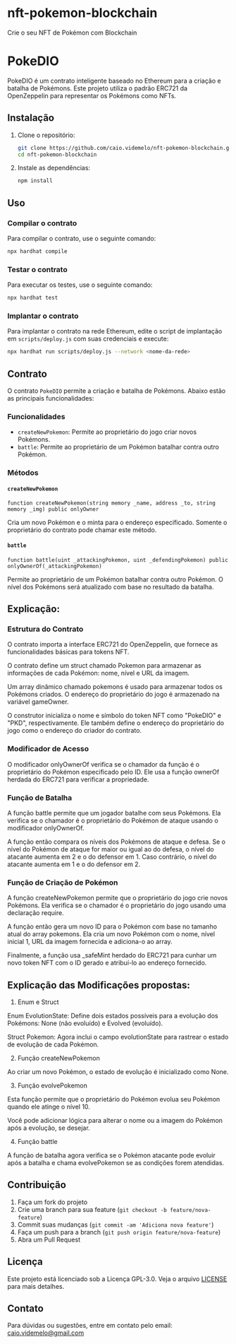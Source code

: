 # nft-pokemon-blockchain
 Crie o seu NFT de Pokémon com Blockchain
 
# PokeDIO

PokeDIO é um contrato inteligente baseado no Ethereum para a criação e batalha de Pokémons. Este projeto utiliza o padrão ERC721 da OpenZeppelin para representar os Pokémons como NFTs.

## Instalação

1. Clone o repositório:
    ```bash
    git clone https://github.com/caio.videmelo/nft-pokemon-blockchain.git
    cd nft-pokemon-blockchain
    ```

2. Instale as dependências:
    ```bash
    npm install
    ```

## Uso

### Compilar o contrato

Para compilar o contrato, use o seguinte comando:
```bash
npx hardhat compile
```

### Testar o contrato

Para executar os testes, use o seguinte comando:
```bash
npx hardhat test
```

### Implantar o contrato

Para implantar o contrato na rede Ethereum, edite o script de implantação em `scripts/deploy.js` com suas credenciais e execute:
```bash
npx hardhat run scripts/deploy.js --network <nome-da-rede>
```

## Contrato

O contrato `PokeDIO` permite a criação e batalha de Pokémons. Abaixo estão as principais funcionalidades:

### Funcionalidades

- `createNewPokemon`: Permite ao proprietário do jogo criar novos Pokémons.
- `battle`: Permite ao proprietário de um Pokémon batalhar contra outro Pokémon.

### Métodos

#### `createNewPokemon`
```solidity
function createNewPokemon(string memory _name, address _to, string memory _img) public onlyOwner
```
Cria um novo Pokémon e o minta para o endereço especificado. Somente o proprietário do contrato pode chamar este método.

#### `battle`
```solidity
function battle(uint _attackingPokemon, uint _defendingPokemon) public onlyOwnerOf(_attackingPokemon)
```
Permite ao proprietário de um Pokémon batalhar contra outro Pokémon. O nível dos Pokémons será atualizado com base no resultado da batalha.

## Explicação:

### Estrutura do Contrato

O contrato importa a interface ERC721 do OpenZeppelin, que fornece as funcionalidades básicas para tokens NFT.

O contrato define um struct chamado Pokemon para armazenar as informações de cada Pokémon: nome, nível e URL da imagem.

Um array dinâmico chamado pokemons é usado para armazenar todos os Pokémons criados. O endereço do proprietário do jogo é armazenado na variável gameOwner.

O construtor inicializa o nome e símbolo do token NFT como "PokeDIO" e "PKD", respectivamente. Ele também define o endereço do proprietário do jogo como o endereço do criador do contrato.

### Modificador de Acesso

O modificador onlyOwnerOf verifica se o chamador da função é o proprietário do Pokémon especificado pelo ID. Ele usa a função ownerOf herdada do ERC721 para verificar a propriedade.

### Função de Batalha

A função battle permite que um jogador batalhe com seus Pokémons. Ela verifica se o chamador é o proprietário do Pokémon de ataque usando o modificador onlyOwnerOf.

A função então compara os níveis dos Pokémons de ataque e defesa. Se o nível do Pokémon de ataque for maior ou igual ao do defesa, o nível do atacante aumenta em 2 e o do defensor em 1. Caso contrário, o nível do atacante aumenta em 1 e o do defensor em 2.

### Função de Criação de Pokémon

A função createNewPokemon permite que o proprietário do jogo crie novos Pokémons. Ela verifica se o chamador é o proprietário do jogo usando uma declaração require.

A função então gera um novo ID para o Pokémon com base no tamanho atual do array pokemons. Ela cria um novo Pokémon com o nome, nível inicial 1, URL da imagem fornecida e adiciona-o ao array.

Finalmente, a função usa _safeMint herdado do ERC721 para cunhar um novo token NFT com o ID gerado e atribuí-lo ao endereço fornecido.

## Explicação das Modificações propostas:

1. Enum e Struct

Enum EvolutionState: Define dois estados possíveis para a evolução dos Pokémons: None (não evoluído) e Evolved (evoluído).

Struct Pokemon: Agora inclui o campo evolutionState para rastrear o estado de evolução de cada Pokémon.

2. Função createNewPokemon

Ao criar um novo Pokémon, o estado de evolução é inicializado como None.

3. Função evolvePokemon

Esta função permite que o proprietário do Pokémon evolua seu Pokémon quando ele atinge o nível 10.

Você pode adicionar lógica para alterar o nome ou a imagem do Pokémon após a evolução, se desejar.

4. Função battle

A função de batalha agora verifica se o Pokémon atacante pode evoluir após a batalha e chama evolvePokemon se as condições forem atendidas.

## Contribuição

1. Faça um fork do projeto
2. Crie uma branch para sua feature (`git checkout -b feature/nova-feature`)
3. Commit suas mudanças (`git commit -am 'Adiciona nova feature'`)
4. Faça um push para a branch (`git push origin feature/nova-feature`)
5. Abra um Pull Request

## Licença

Este projeto está licenciado sob a Licença GPL-3.0. Veja o arquivo [LICENSE](LICENSE) para mais detalhes.

## Contato

Para dúvidas ou sugestões, entre em contato pelo email: caio.videmelo@gmail.com
